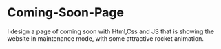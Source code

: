 # Coming-Soon-Page
I design a page of coming soon with Html,Css and JS that is showing the website in maintenance mode, with some attractive rocket animation.
